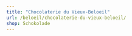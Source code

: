 ```yaml
---
title: "Chocolaterie du Vieux-Beloeil"
url: /beloeil/chocolaterie-du-vieux-beloeil/
shop: Schokolade
---
```

